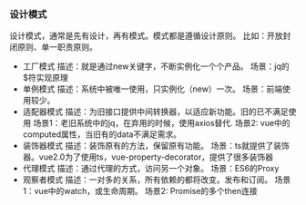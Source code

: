 ### 设计模式
设计模式，通常是先有设计，再有模式。模式都是遵循设计原则。
比如：开放封闭原则、单一职责原则。
* 工厂模式
    描述：就是通过new关键字，不断实例化一个个产品。
    场景：jq的$符实现原理
* 单例模式
    描述：系统中被唯一使用，只实例化（new）一次。
    场景：前端使用较少。
* 适配器模式
    描述：为旧接口提供中间转换器，以适应新功能。旧的已不满足使用
    场景1：老旧系统中的jq，在弃用的时候，使用axios替代.
    场景2: vue中的computed属性，当旧有的data不满足需求。
* 装饰器模式
    描述：装饰原有的方法，保留原有功能。
    场景：ts就提供了装饰器。vue2.0为了使用ts，vue-property-decorator，提供了很多装饰器
* 代理模式
    描述：通过代理的方式，访问另一个对象。
    场景：ES6的Proxy
* 观察者模式
    描述：一对多的关系，所有依赖的都将改变。发布和订阅。
    场景1：vue中的watch，或生命周期。
    场景2: Promise的多个then连接